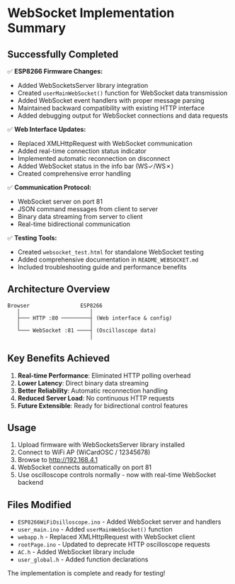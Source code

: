 # WebSocket Implementation Summary

## Successfully Completed

✅ **ESP8266 Firmware Changes:**

- Added WebSocketsServer library integration
- Created `userMainWebSocket()` function for WebSocket data transmission
- Added WebSocket event handlers with proper message parsing
- Maintained backward compatibility with existing HTTP interface
- Added debugging output for WebSocket connections and data requests

✅ **Web Interface Updates:**

- Replaced XMLHttpRequest with WebSocket communication
- Added real-time connection status indicator
- Implemented automatic reconnection on disconnect
- Added WebSocket status in the info bar (WS✓/WS✗)
- Created comprehensive error handling

✅ **Communication Protocol:**

- WebSocket server on port 81
- JSON command messages from client to server
- Binary data streaming from server to client
- Real-time bidirectional communication

✅ **Testing Tools:**

- Created `websocket_test.html` for standalone WebSocket testing
- Added comprehensive documentation in `README_WEBSOCKET.md`
- Included troubleshooting guide and performance benefits

## Architecture Overview

```
Browser                ESP8266
   │                      │
   ├─── HTTP :80 ─────────┤ (Web interface & config)
   │                      │
   └─── WebSocket :81 ────┤ (Oscilloscope data)
                          │
```

## Key Benefits Achieved

1. **Real-time Performance**: Eliminated HTTP polling overhead
2. **Lower Latency**: Direct binary data streaming
3. **Better Reliability**: Automatic reconnection handling
4. **Reduced Server Load**: No continuous HTTP requests
5. **Future Extensible**: Ready for bidirectional control features

## Usage

1. Upload firmware with WebSocketsServer library installed
2. Connect to WiFi AP (WiCardOSC / 12345678)
3. Browse to http://192.168.4.1
4. WebSocket connects automatically on port 81
5. Use oscilloscope controls normally - now with real-time WebSocket backend

## Files Modified

- `ESP8266WiFiOsilloscope.ino` - Added WebSocket server and handlers
- `user_main.ino` - Added `userMainWebSocket()` function
- `webapp.h` - Replaced XMLHttpRequest with WebSocket client
- `rootPage.ino` - Updated to deprecate HTTP oscilloscope requests
- `AC.h` - Added WebSocket library include
- `user_global.h` - Added function declarations

The implementation is complete and ready for testing!
